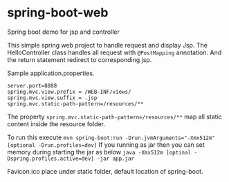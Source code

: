 # spring-boot-web
Spring boot demo for jsp and controller

This simple spring web project to handle request and display Jsp.
The HelloController class handles all request with ```@PostMapping``` annotation. And the return statement redirect to corresponding jsp.

Sample application.properties.
```
server.port=8888
spring.mvc.view.prefix = /WEB-INF/views/
spring.mvc.view.suffix = .jsp
spring.mvc.static-path-pattern=/resources/**
```

The property ```spring.mvc.static-path-pattern=/resources/**``` map all static content inside the resource folder.

To run this execute ```mvn spring-boot:run -Drun.jvmArguments="-Xmx512m" [optional -Drun.profiles=dev]```
If you running as jar then you can set memory during starting the jar as below
```java -Xmx512m [optinal -Dspring.profiles.active=dev] -jar app.jar```

Favicon.ico place under static folder, default location of spring-boot.
